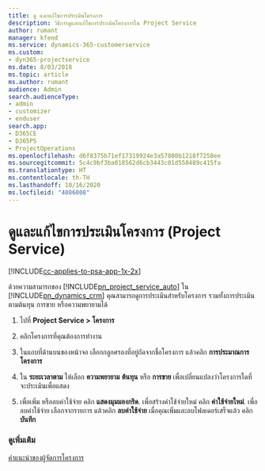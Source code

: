 ```yaml
---
title: ดู และแก้ไขการประเมินโครงการ
description: วิธีการดูและแก้ไขการประเมินโครงการใน Project Service
author: rumant
manager: kfend
ms.service: dynamics-365-customerservice
ms.custom:
- dyn365-projectservice
ms.date: 8/03/2018
ms.topic: article
ms.author: rumant
audience: Admin
search.audienceType:
- admin
- customizer
- enduser
search.app:
- D365CE
- D365PS
- ProjectOperations
ms.openlocfilehash: d6f8375b71ef17319924e3a57800b1218f7258ee
ms.sourcegitcommit: 5c4c9bf3ba018562d6cb3443c01d550489c415fa
ms.translationtype: HT
ms.contentlocale: th-TH
ms.lasthandoff: 10/16/2020
ms.locfileid: "4086008"
---
```

# <a name="view-and-edit-project-estimates-project-service"></a>ดูและแก้ไขการประเมินโครงการ (Project Service)

[!INCLUDE[cc-applies-to-psa-app-1x-2x](../includes/cc-applies-to-psa-app-1x-2x.md)]

ด้วยความสามารถของ [!INCLUDE[pn_project_service_auto](../includes/pn-project-service-auto.md)] ใน [!INCLUDE[pn_dynamics_crm](../includes/pn-dynamics-crm.md)] คุณสามารถดูการประเมินสำหรับโครงการ รวมทั้งการประเมินตามต้นทุน การขาย หรือความพยายามได้  
  
1.  ไปที่ **Project Service > โครงการ**  
  
2.  คลิกโครงการที่คุณต้องการทำงาน  
  
3.  ในแถบที่ด้านบนของหน้าจอ เลือกกลูกศรลงที่อยู่ถัดจากชื่อโครงการ แล้วคลิก **การประมาณการโครงการ**  
  
4.  ใน **ระยะเวลาตาม** ให้เลือก **ความพยายาม** **ต้นทุน** หรือ **การขาย** เพื่อเปลี่ยนแปลงว่าโครงการใดที่จะประเมินเพื่อแสดง  
  
5.  เพื่อเพิ่ม หรือลบค่าใช้จ่าย คลิก **แสดงมุมมองกริด**. เพื่อสร้างค่าใช้จ่ายใหม่ คลิก **ค่าใช้จ่ายใหม่**. เพื่อลบค่าใช้จ่าย เลือกจากรายการ แล้วคลิก **ลบค่าใช้จ่าย** เมื่อคุณเพิ่มและลบโฟลเดอร์เสร็จแล้ว คลิก **บันทึก**  
  
### <a name="see-also"></a>ดูเพิ่มเติม  
 [คำแนะนำของผู้จัดการโครงการ](../psa/project-manager-guide.md)
